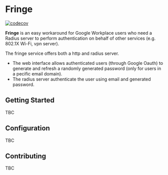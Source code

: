 # Fringe
[![codecov](https://codecov.io/gh/p-l/fringe/branch/main/graph/badge.svg?token=A23DESO0EP)](https://codecov.io/gh/p-l/fringe)

**Fringe** is an easy workaround for Google Workplace users who need a Radius server to perform authentication on behalf of
other services (e.g. 802.1X Wi-Fi, vpn server). 

The fringe service offers both a http and radius server. 
* The web interface allows authenticated users (through Google Oauth) to generate and refresh a randomly generated 
password (only for users in a pecific email domain). 
* The radius server authenticate the user using email and generated password.

## Getting Started 

TBC

## Configuration

TBC

## Contributing

TBC
